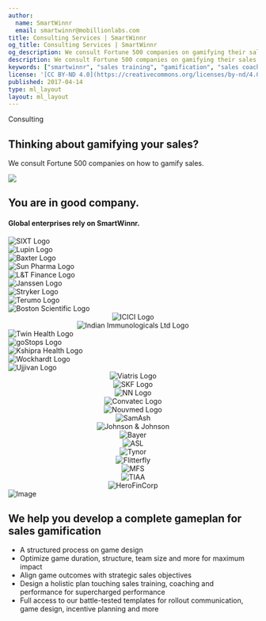 ```yaml
---
author:
  name: SmartWinnr
  email: smartwinnr@mobillionlabs.com
title: Consulting Services | SmartWinnr
og_title: Consulting Services | SmartWinnr
og_description: We consult Fortune 500 companies on gamifying their sales productivity. Request a Demo today to talk to our experts on your requirements
description: We consult Fortune 500 companies on gamifying their sales productivity. Request a Demo today to talk to our experts on your requirements
keywords: ["smartwinnr", "sales training", "gamification", "sales coaching", "sales performance", "sales enablement", "solutions", "new product launch", "new offer launch", "new service launch", "train partners", "train distributors", "consulting"]
license: '[CC BY-ND 4.0](https://creativecommons.org/licenses/by-nd/4.0)'
published: 2017-04-14
type: ml_layout
layout: ml_layout
---
```


<div class="">
  <div class="ml_implementation_top_section">
    <div class="ml_label ml_quiz_badge ml-margin-top-sections">Consulting</div>
    <h2 class="ml_body_text_white">Thinking about gamifying your sales?</h2>
    <p class=" ml_body_text_white">We consult Fortune 500 companies on how to gamify sales.</p>
  </div>
  <img class="swoop" src="/images/swoop_mask.min.svg">
</div>

<section class="ml-key-points ml-background-white">
  <div class="padding50 ml-padding-bottom10 ">
    <div class="row">
      <div class="col-md-12 col-sm-12">
        <h1 class="text-center ml_body_text_black ml-margin-bottom20">You are in good company.</h1>
        <h4 class="text-center ml_body_text_black ml-margin-bottom20">Global enterprises rely on SmartWinnr.</h4>
      </div>
    </div>
   <div class="row text-center paddingLogo ">
      <div class="ml_logo_slider ml_div_contents_in_center ml_padding_left_right20">
      <div  class="ml_height_100_flex ml_div_contents_in_center" style="display:flex !important;">
      <img class="ml_company_logo_home ml_height_40"  src="/images/org-logos/SIXT-logo.png" alt="SIXT Logo">
      </div>
      <div  class="ml_height_100_flex ml_div_contents_in_center" style="display:flex !important;">
      <img class="ml_company_logo_home ml_height_75"  src="/images/org-logos/Lupin-Logo.png" alt="Lupin Logo">
      </div>
      <div  class="ml_height_100_flex ml_div_contents_in_center" style="display:flex !important;">
      <img class="ml_company_logo_home ml_height_30"  src="/images/org-logos/baxter-logo.png" alt="Baxter Logo">
      </div>
      <div  class="ml_height_100_flex ml_div_contents_in_center" style="display:flex !important;">
      <img class="ml_company_logo_home ml_height_75"  src="/images/org-logos/Sun-Pharma.png" alt="Sun Pharma Logo">
      </div>
      <div  class="ml_height_100_flex ml_div_contents_in_center" style="display:flex !important;">
      <img class="ml_company_logo_home ml_height_55"  src="/images/org-logos/L&T-Finance-logo.png" alt="L&T Finance Logo">
      </div>
      <div  class="ml_height_100_flex ml_div_contents_in_center" style="display:flex !important;">
      <img class="ml_company_logo_home ml_height_75"  src="/images/org-logos/Janssen-logo.png" alt="Janssen Logo">
      </div>
      <div  class="ml_height_100_flex ml_div_contents_in_center" style="display:flex !important;">
      <img class="ml_company_logo_home ml_height_35"  src="/images/org-logos/Stryker-Logo.png" alt="Stryker Logo">
      </div>
      <div  class="ml_height_100_flex ml_div_contents_in_center" style="display:flex !important;">
      <img class="ml_company_logo_home ml_height_40"  src="/images/org-logos/Terumo-logo.png" alt="Terumo Logo">
      </div>
      <div  class="ml_height_100_flex ml_div_contents_in_center" style="display:flex !important;">
      <img class="ml_company_logo_home ml_height_55"  src="/images/org-logos/bsc.png" alt="Boston Scientific Logo">
      </div>
      <div class="ml_height_100_flex"> 
         <center><img class="ml_company_logo_home ml_height_40 " src="/images/org-logos/icici_bank_logo.webp" alt="ICICI Logo"></center>
      </div>
      <div  class="ml_height_100_flex ml_div_contents_in_center">
      <center><img class="ml_company_logo_home ml_height_40"  src="/images/org-logos/Indian-Immunologicals-Ltd-logo.png" alt="Indian Immunologicals Ltd Logo"></center>
      </div>
      <div  class="ml_height_100_flex ml_div_contents_in_center" style="display:flex !important;">
      <img class="ml_company_logo_home ml_height_55"  src="/images/org-logos/Twin-Health-Logo.png" alt="Twin Health Logo">
      </div>
      <div  class="ml_height_100_flex ml_div_contents_in_center" style="display:flex !important;">
      <img class="ml_company_logo_home ml_height_40"  src="/images/org-logos/goStops-logo.png" alt="goStops Logo">
      </div>
      <div  class="ml_height_100_flex ml_div_contents_in_center" style="display:flex !important;">
      <img class="ml_company_logo_home ml_height_60"  src="/images/org-logos/Kshipra-Health-logo.png" alt="Kshipra Health Logo">
      </div>
      <div  class="ml_height_100_flex ml_div_contents_in_center" style="display:flex !important;">
      <img class="ml_company_logo_home ml_height_55"  src="/images/org-logos/Wockhardt-logo.png" alt="Wockhardt Logo">
      </div>
      <div  class="ml_height_100_flex ml_div_contents_in_center" style="display:flex !important;">
      <img class="ml_company_logo_home ml_height_40"  src="/images/org-logos/Ujjivan-logo.png" alt="Ujjivan Logo">
      </div>
      <div class="ml_height_100_flex" >
         <center><img class="ml_company_logo_home " src="/images/org-logos/viatris-logo.png" alt="Viatris Logo"></center>
      </div>
      <div class="ml_height_100_flex" >
         <center><img class="ml_company_logo_home " src="/images/org-logos/skf-logo.png" alt="SKF Logo"></center>
      </div>
      <div class="ml_height_100_flex" >
         <center><img class="ml_company_logo_home " src="/images/org-logos/nn-logo.png" alt="NN Logo"></center>
      </div>
      <div class="ml_height_100_flex" >
         <center><img class="ml_company_logo_home" src="/images/org-logos/convatec-logo.png" alt="Convatec Logo"></center>
      </div>
   <div class="ml_height_100_flex" >
         <center><img class="ml_company_logo_home " src="/images/org-logos/nouvmed logo.webp" alt="Nouvmed Logo"></center>
      </div>
      <!--
      <div class="ml_height_100_flex" >
         <center> <img class="ml_company_logo_home ml_height_75" src="/images/org-logos/maharishi-ayurveda-logo.webp" alt="Maharishi Ayurveda"></center>
      </div>
      -->
      <div class="ml_height_100_flex" >
         <center><img class="ml_company_logo_home ml_height_35" src="/images/org-logos/SamAsh.png" alt="SamAsh"></center>
      </div>
      <div class="ml_height_100_flex"> 
         <center><img class="ml_company_logo_home ml_height_40 " src="/images/org-logos/j-j-logo.png" alt="Johnson & Johnson"></center>
      </div>
      <div class="ml_height_100_flex" >
         <center><img class="ml_company_logo_home ml_height_75" src="/images/org-logos/bayer-logo.svg" alt="Bayer"></center>
      </div>
      <div class="ml_height_100_flex">
         <center><img class="ml_company_logo_home ml_height_75 ml-margin-top10" src="/images/org-logos/artis.png" alt="ASL"></center>
      </div>
      <div class="ml_height_100_flex" >
         <center><img class="ml_company_logo_home ml_height_75" src="/images/org-logos/tynor-logo.png" alt="Tynor"></center>
      </div>
      <div class="ml_height_100_flex" >
         <center><img class="ml_company_logo_home ml_height_55" src="/images/org-logos/fitterfly.png" alt="Flitterfly"></center>
      </div>
      <div class="ml_height_100_flex" >
         <center><img class="ml_company_logo_home ml_height_55" src="/images/org-logos/mfs.png" alt="MFS"></center>
      </div>
      <div class="ml_height_100_flex" >
         <center><img class="ml_company_logo_home ml_height_30" src="/images/org-logos/TIAA-Logo.png" alt="TIAA"></center>
      </div>
      <div class="ml_height_100_flex" >
         <center><img class="ml_company_logo_home ml_height_75 ml-margin-top10" src="/images/org-logos/Hero_FinCorp.png" alt="HeroFinCorp"></center>
      </div>
   </div>
</div>
</section>

<section class="">
  <div class="padding50 ml-background-white">
    <div class="row ml_div_contents_in_center">
      <div class="col-lg-7 col-md-12 col-sm-12 col-xs-12 text-center padding0 ml_zindex1">
        <img class="ml-image ml-margin-bottom0" alt="Image" src="https://d2htycb3ayzv6u.cloudfront.net/Images_2020-03-23_09_45/smartwinnr_sales_productivity_model_pzkkos.png"/>
      </div>
      <div class="col-lg-5 col-md-12 col-sm-12 col-xs-12">
        <h2>We help you develop a complete gameplan for sales gamification</h2>
        <ul class="ml_font_1 ml_ul_tick">
          <li class="ml-margin-top10">A structured process on game design</li>
          <li class="ml-margin-top10">Optimize game duration, structure, team size and more for maximum impact</li>
          <li class="ml-margin-top10">Align game outcomes with strategic sales objectives</li>
          <li class="ml-margin-top10">Design a holistic plan touching sales training, coaching and performance for supercharged performance</li>
          <li class="ml-margin-top10">Full access to our battle-tested templates for rollout communication, game design, incentive planning and more</li>
        </ul>
      </div>
    </div>
  </div>
</section>